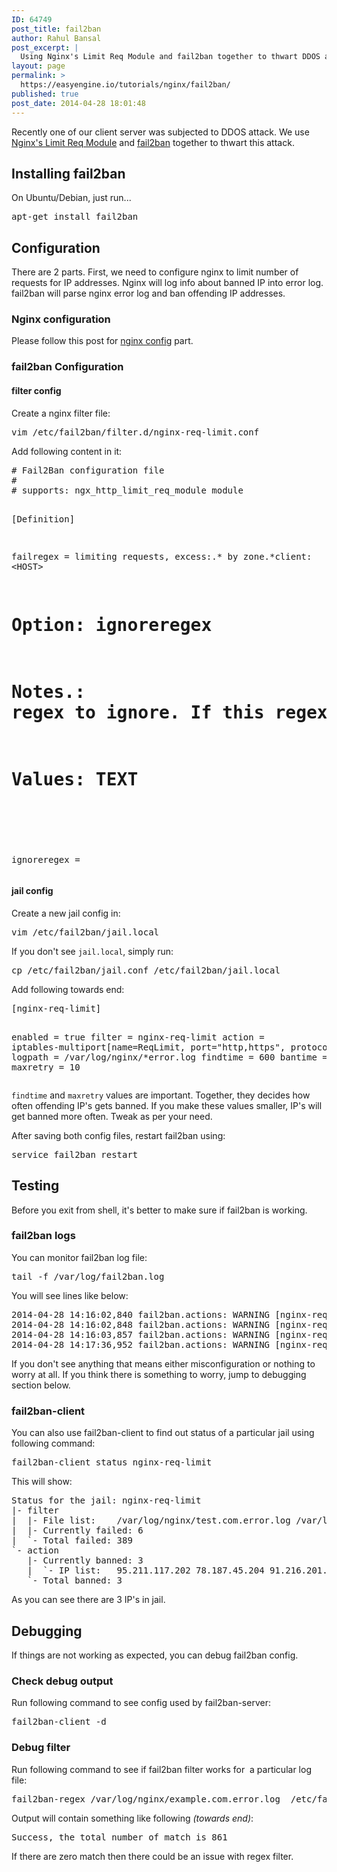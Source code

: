 ```yaml
---
ID: 64749
post_title: fail2ban
author: Rahul Bansal
post_excerpt: |
  Using Nginx's Limit Req Module and fail2ban together to thwart DDOS attacks on server.
layout: page
permalink: >
  https://easyengine.io/tutorials/nginx/fail2ban/
published: true
post_date: 2014-04-28 18:01:48
---
```

Recently one of our client server was subjected to DDOS attack. We use <a href="http://wiki.nginx.org/HttpLimitReqModule">Nginx's Limit Req Module</a> and <a href="http://www.fail2ban.org/">fail2ban</a> together to thwart this attack.
<h2>Installing fail2ban</h2>
On Ubuntu/Debian, just run...
<pre class="no-highlight">apt-get install fail2ban</pre>
<h2>Configuration</h2>
There are 2 parts. First, we need to configure nginx to limit number of requests for IP addresses. Nginx will log info about banned IP into error log. fail2ban will parse nginx error log and ban offending IP addresses.
<h3>Nginx configuration</h3>
Please follow this post for <a href="https://rtcamp.com/tutorials/nginx/block-wp-login-php-bruteforce-attack/">nginx config</a> part.
<h3>fail2ban Configuration</h3>
<h4>filter config</h4>
Create a nginx filter file:
<pre class="no-highlight">vim /etc/fail2ban/filter.d/nginx-req-limit.conf</pre>
Add following content in it:
<pre class="no-highlight"># Fail2Ban configuration file
#
# supports: ngx_http_limit_req_module module

[Definition]

failregex = limiting requests, excess:.* by zone.*client: &lt;HOST&gt;

# Option: ignoreregex
# Notes.: regex to ignore. If this regex matches, the line is ignored.
# Values: TEXT
#
ignoreregex =</pre>
<h4>jail config</h4>
Create a new jail config in:
<pre class="no-highlight">vim /etc/fail2ban/jail.local</pre>
If you don't see <code>jail.local</code>, simply run:
<pre class="no-highlight">cp /etc/fail2ban/jail.conf /etc/fail2ban/jail.local</pre>
Add following towards end:
<pre class="no-highlight">[nginx-req-limit]

enabled = true
filter = nginx-req-limit
action = iptables-multiport[name=ReqLimit, port="http,https", protocol=tcp]
logpath = /var/log/nginx/*error.log
findtime = 600
bantime = 7200
maxretry = 10</pre>
<code>findtime</code> and <code>maxretry</code> values are important. Together, they decides how often offending IP's gets banned. If you make these values smaller, IP's will get banned more often. Tweak as per your need.

After saving both config files, restart fail2ban using:
<pre class="no-highlight">service fail2ban restart</pre>
<h2>Testing</h2>
Before you exit from shell, it's better to make sure if fail2ban is working.
<h3>fail2ban logs</h3>
You can monitor fail2ban log file:
<pre class="no-highlight">tail -f /var/log/fail2ban.log</pre>
You will see lines like below:
<pre class="no-highlight">2014-04-28 14:16:02,840 fail2ban.actions: WARNING [nginx-req-limit] Ban 95.211.117.202
2014-04-28 14:16:02,848 fail2ban.actions: WARNING [nginx-req-limit] Ban 78.187.45.204
2014-04-28 14:16:03,857 fail2ban.actions: WARNING [nginx-req-limit] 78.187.45.204 already banned
2014-04-28 14:17:36,952 fail2ban.actions: WARNING [nginx-req-limit] Ban 91.216.201.114</pre>
If you don't see anything that means either misconfiguration or nothing to worry at all. If you think there is something to worry, jump to debugging section below.
<h3>fail2ban-client</h3>
You can also use fail2ban-client to find out status of a particular jail using following command:
<pre class="no-highlight">fail2ban-client status nginx-req-limit</pre>
This will show:
<pre class="no-highlight">Status for the jail: nginx-req-limit
|- filter
|  |- File list:	/var/log/nginx/test.com.error.log /var/log/nginx/example.com.error.log
|  |- Currently failed:	6
|  `- Total failed:	389
`- action
   |- Currently banned:	3
   |  `- IP list:	95.211.117.202 78.187.45.204 91.216.201.114 
   `- Total banned:	3</pre>
As you can see there are 3 IP's in jail.
<h2>Debugging</h2>
If things are not working as expected, you can debug fail2ban config.
<h3>Check debug output</h3>
Run following command to see config used by fail2ban-server:
<pre class="no-highlight">fail2ban-client -d</pre>
<h3>Debug filter</h3>
Run following command to see if fail2ban filter works for  a particular log file:
<pre class="no-highlight">fail2ban-regex /var/log/nginx/example.com.error.log  /etc/fail2ban/filter.d/nginx-req-limit.conf</pre>
Output will contain something like following <em>(towards end)</em>:
<pre class="no-highlight">Success, the total number of match is 861
</pre>
If there are zero match then there could be an issue with regex filter.